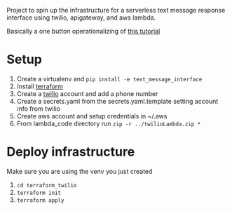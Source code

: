 Project to spin up the infrastructure for a serverless text
message response interface using twilio, apigateway, and aws lambda.

Basically a one button operationalizing of [this tutorial](https://www.twilio.com/docs/sms/tutorials/how-to-receive-and-reply-python-amazon-lambda)

Setup
=====
1) Create a virtualenv and `pip install -e text_message_interface`
2) Install [terraform](https://learn.hashicorp.com/terraform/getting-started/install.html)
3) Create a [twilio](https://www.twilio.com/try-twilio) account and add a phone number
4) Create a secrets.yaml from the secrets.yaml.template setting account info from twilio
5) Create aws account and setup credentials in ~/.aws
6) From lambda_code directory run `zip -r ../twilioLambda.zip *`

Deploy infrastructure
=====================
Make sure you are using the venv you just created

1) `cd terraform_twilio`
2) `terraform init`
3) `terraform apply`
